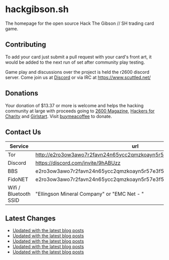 # hackgibson.sh
The homepage for the open source Hack The Gibson // SH trading card game.


## Contributing

To add your card just submit a pull request with your card's front art, it would be added to the next run of set after community play testing.

Game play and discussions over the project is held the r2600 discord server. Come join us at [Discord](https://discord.com/invite/9hABUzz) or via IRC at https://www.scuttled.net/


## Donations

Your donation of $13.37 or more is welcome and helps the hacking community at large with proceeds going to [2600 Magazine](https://2600.com/), [Hackers for Charity](https://hackersforcharity.org) and [Girlstart](https://girlstart.org).  Visit [buymeacoffee](https://www.buymeacoffee.com/hackgibson.sh) to donate.


## Contact Us

Service | url
-|-
Tor | http://e2ro3ow3awo7r2favn24n65ycc2qmzkoayn5r57e3f56nvjwdcgg32ad.onion
Discord | https://discord.com/invite/9hABUzz
BBS | e2ro3ow3awo7r2favn24n65ycc2qmzkoayn5r57e3f56nvjwdcgg32ad.onion:23
FidoNET | e2ro3ow3awo7r2favn24n65ycc2qmzkoayn5r57e3f56nvjwdcgg32ad.onion:24554
Wifi / Bluetooth SSID | "Ellingson Mineral Company" or "EMC Net - <fidonet address>"

## Latest Changes
<!-- BLOG-POST-LIST:START -->
- [Updated with the latest blog posts](https://github.com/DFW2600/hackgibson.sh/commit/f84d13c0650a7eefc919441db80e3bbdeafedf72)
- [Updated with the latest blog posts](https://github.com/DFW2600/hackgibson.sh/commit/13bc63ede11fc4e878c524a8a582a26d9070ab15)
- [Updated with the latest blog posts](https://github.com/DFW2600/hackgibson.sh/commit/b1232915cba902c92da04ed46db1b0f571d582e1)
- [Updated with the latest blog posts](https://github.com/DFW2600/hackgibson.sh/commit/0a4bb1cbe633e351938a9a25a9283a9f342158b6)
- [Updated with the latest blog posts](https://github.com/DFW2600/hackgibson.sh/commit/cf679dd733f6753a4cdc0b93c2510ae414937d28)
<!-- BLOG-POST-LIST:END -->
